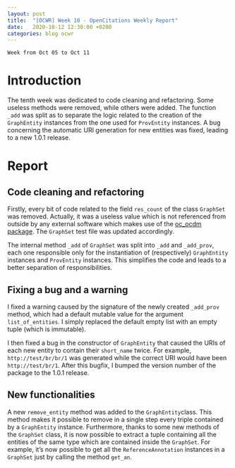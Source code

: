 ```yaml
---
layout: post
title:  "[OCWR] Week 10 - OpenCitations Weekly Report"
date:   2020-10-12 12:30:00 +0200
categories: blog ocwr
---
```

`Week from Oct 05 to Oct 11`

# Introduction
The tenth week was dedicated to code cleaning and refactoring. Some useless methods were removed, while others were added. The function 
`_add` was split as to separate the logic related to the creation of the `GraphEntity` instances from the one used for `ProvEntity` 
instances. A bug concerning the automatic URI generation for new entities was fixed, leading to a new 1.0.1 release.

# Report

## Code cleaning and refactoring
Firstly, every bit of code related to the field `res_count` of the class `GraphSet` was removed. Actually, it was a useless value which 
is not referenced from outside by any external software which makes use of the [oc_ocdm package][oc_ocdm_github]. The `GraphSet` test file was updated 
accordingly.

The internal method `_add` of `GraphSet` was split into `_add` and `_add_prov`, each one responsible only for the instantiation of 
(respectively) `GraphEntity` instances and `ProvEntity` instances. This simplifies the code and leads to a better separation of 
responsibilities.

## Fixing a bug and a warning
I fixed a warning caused by the signature of the newly created `_add_prov` method, which had a default mutable value for the argument `list_of_entities`. I simply replaced the default empty list with an empty tuple (which is immutable).

I then fixed a bug in the constructor of `GraphEntity` that caused the URIs of each new entity to contain their `short_name` twice. For example, `http://test/br/br/1` was generated while the correct URI would have been `http://test/br/1`. After this bugfix, I bumped the version number of the package to the 1.0.1 release.

## New functionalities
A new `remove_entity` method was added to the `GraphEntity`class. This method makes it possible to remove in a single step every triple contained by a `GraphEntity` instance. Furthermore, thanks to some new methods of the `GraphSet` class, it is now possible to extract a tuple containing all the entities of the same type which are contained inside the `GraphSet`. For example, it’s now possible to get all the `ReferenceAnnotation` instances in a `GraphSet` just by calling the method `get_an`.

[oc_ocdm_github]:      https://github.com/iosonopersia/oc_ocdm
